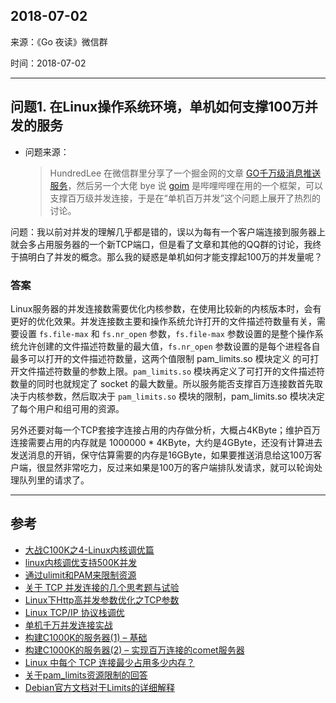 ## 2018-07-02

来源：《Go 夜读》微信群

时间：2018-07-02

----

## 问题1. 在Linux操作系统环境，单机如何支撑100万并发的服务

* 问题来源：
    > HundredLee 在微信群里分享了一个掘金网的文章 [GO千万级消息推送服务](https://juejin.im/entry/5b35998be51d4558af404bbd)，然后另一个大佬 bye 说 [goim](https://github.com/Terry-Mao/goim) 是哔哩哔哩在用的一个框架，可以支撑百万级并发连接，于是在“单机百万并发”这个问题上展开了热烈的讨论。

问题：我以前对并发的理解几乎都是错的，误以为每有一个客户端连接到服务器上就会多占用服务器的一个新TCP端口，但是看了文章和其他的QQ群的讨论，我终于搞明白了并发的概念。那么我的疑惑是单机如何才能支撑起100万的并发量呢？

### 答案

Linux服务器的并发连接数需要优化内核参数，在使用比较新的内核版本时，会有更好的优化效果。并发连接数主要和操作系统允许打开的文件描述符数量有关，需要设置 `fs.file-max` 和 `fs.nr_open` 参数，`fs.file-max` 参数设置的是整个操作系统允许创建的文件描述符数量的最大值，`fs.nr_open` 参数设置的是每个进程各自最多可以打开的文件描述符数量，这两个值限制 pam_limits.so 模块定义 的可打开文件描述符数量的参数上限。`pam_limits.so` 模块再定义了可打开的文件描述符数量的同时也就规定了 socket
的最大数量。所以服务能否支撑百万连接数首先取决于内核参数，然后取决于 `pam_limits.so` 模块的限制，pam_limits.so 模块决定了每个用户和组可用的资源。

另外还要对每一个TCP套接字连接占用的内存做分析，大概占4KByte；维护百万连接需要占用的内存就是 1000000 * 4KByte，大约是4GByte，还没有计算进去发送消息的开销，保守估算需要的内存是16GByte，如果要推送消息给这100万客户端，很显然非常吃力，反过来如果是100万的客户端排队发请求，就可以轮询处理队列里的请求了。

----

## 参考

* [大战C100K之4-Linux内核调优篇](http://joyexpr.com/2013/11/22/c100k-4-kernel-tuning/)
* [linux内核调优支持500K并发](http://blog.linhere.com/archives/98.html)
* [通过ulimit和PAM来限制资源](http://debugo.com/linux-ulimit-pam/)
* [关于 TCP 并发连接的几个思考题与试验](http://www.cppblog.com/Solstice/archive/2011/07/01/149895.html)
* [Linux下Http高并发参数优化之TCP参数](https://kiswo.com/article/1017)
* [Linux TCP/IP 协议栈调优](http://colobu.com/2014/09/18/linux-tcpip-tuning/)
* [单机千万并发连接实战](https://zhuanlan.zhihu.com/p/21378825)
* [构建C1000K的服务器(1) – 基础](http://www.ideawu.net/blog/archives/740.html)
* [构建C1000K的服务器(2) – 实现百万连接的comet服务器](http://www.ideawu.net/blog/archives/742.html)
* [Linux 中每个 TCP 连接最少占用多少内存？](https://zhuanlan.zhihu.com/p/25241630)
* [关于pam_limits资源限制的回答](https://serverfault.com/a/642082)
* [Debian官方文档对于Limits的详细解释](https://wiki.debian.org/Limits)

